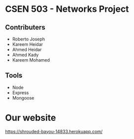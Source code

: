 # CSEN 503 - Networks Project
## Contributers
  * Roberto Joseph
  * Kareem Heidar
  * Ahmed Heidar
  * Ahmed Kady
  * Kareem Mohamed

## Tools
 * Node
 * Express
 * Mongoose

# Our website
https://shrouded-bayou-14833.herokuapp.com/
